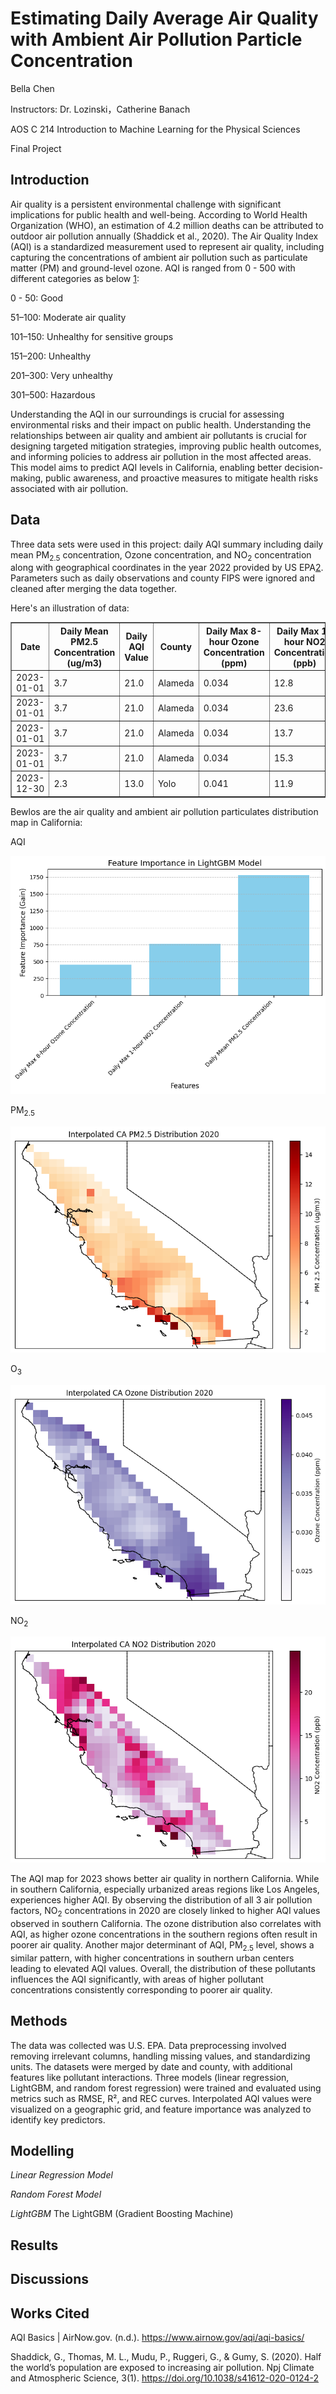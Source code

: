 # Estimating Daily Average Air Quality with Ambient Air Pollution Particle Concentration
Bella Chen 

Instructors: Dr. Lozinski，Catherine Banach

AOS C 214 Introduction to Machine Learning for the Physical Sciences 

Final Project

## Introduction 
Air quality is a persistent environmental challenge with significant implications for public health and well-being. According to World Health Organization (WHO), an estimation of 4.2 million deaths can be attributed to outdoor air pollution annually (Shaddick et al., 2020). The Air Quality Index (AQI) is a standardized measurement used to represent air quality, including capturing the concentrations of ambient air pollution such as particulate matter (PM) and ground-level ozone. AQI is ranged from 0 - 500 with different categories as below [1](https://www.airnow.gov/aqi/aqi-basics/): 

  0 - 50: Good 
  
  51–100: Moderate air quality 
  
  101–150: Unhealthy for sensitive groups 
  
  151–200: Unhealthy 
  
  201–300: Very unhealthy 
  
  301–500: Hazardous

Understanding the AQI in our surroundings is crucial for assessing environmental risks and their impact on public health. Understanding the relationships between air quality and ambient air pollutants is crucial for designing targeted mitigation strategies, improving public health outcomes, and informing policies to address air pollution in the most affected areas. This model aims to predict AQI levels in California, enabling better decision-making, public awareness, and proactive measures to mitigate health risks associated with air pollution. 

## Data
Three data sets were used in this project: daily AQI summary including daily mean PM<sub>2.5</sub> concentration, Ozone concentration, and NO<sub>2</sub> concentration along with geographical coordinates in the year 2022 provided by US EPA[2](https://www.epa.gov/outdoor-air-quality-data/download-daily-data). Parameters such as daily observations and county FIPS were ignored and cleaned after merging the data together. 


Here's an illustration of data: 
<table border="1">
  <thead>
    <tr>
      <th>Date</th>
      <th>Daily Mean PM2.5 Concentration (ug/m3)</th>
      <th>Daily AQI Value</th>
      <th>County</th>
      <th>Daily Max 8-hour Ozone Concentration (ppm)</th>
      <th>Daily Max 1-hour NO2 Concentration (ppb)</th>
      <th>Site Latitude</th>
      <th>Site Longitude</th>
    </tr>
  </thead>
  <tbody>
    <tr>
      <td>2023-01-01</td>
      <td>3.7</td>
      <td>21.0</td>
      <td>Alameda</td>
      <td>0.034</td>
      <td>12.8</td>
      <td>37.687526</td>
      <td>-121.784217</td>
    </tr>
    <tr>
      <td>2023-01-01</td>
      <td>3.7</td>
      <td>21.0</td>
      <td>Alameda</td>
      <td>0.034</td>
      <td>23.6</td>
      <td>37.743065</td>
      <td>-122.169935</td>
    </tr>
    <tr>
      <td>2023-01-01</td>
      <td>3.7</td>
      <td>21.0</td>
      <td>Alameda</td>
      <td>0.034</td>
      <td>13.7</td>
      <td>37.814781</td>
      <td>-122.282347</td>
    </tr>
    <tr>
      <td>2023-01-01</td>
      <td>3.7</td>
      <td>21.0</td>
      <td>Alameda</td>
      <td>0.034</td>
      <td>15.3</td>
      <td>37.793624</td>
      <td>-122.263376</td>
    </tr>
    <tr>
      <td>2023-12-30</td>
      <td>2.3</td>
      <td>13.0</td>
      <td>Yolo</td>
      <td>0.041</td>
      <td>11.9</td>
      <td>38.534450</td>
      <td>-121.773400</td>
    </tr>
  </tbody>
</table>

Bewlos are the air quality and ambient air pollution particulates distribution map in California: 

AQI 

![Map](https://github.com/bellac-00/bellac-00.github.io/blob/main/Plots/image.png)

PM<sub>2.5</sub> 

![pm](https://github.com/bellac-00/bellac-00.github.io/blob/main/Plots/PM.png)

O<sub>3</sub>

![o](https://github.com/bellac-00/bellac-00.github.io/blob/main/Plots/Ozone.png) 

NO<sub>2</sub>

![n](https://github.com/bellac-00/bellac-00.github.io/blob/main/Plots/NO2.png) 

The AQI map for 2023 shows better air quality in northern California. While in southern California, especially urbanized areas regions like Los Angeles, experiences higher AQI. By observing the distribution of all 3 air pollution factors, NO<sub>2</sub> concentrations in 2020 are closely linked to higher AQI values observed in southern California. The ozone distribution also correlates with AQI, as higher ozone concentrations in the southern regions often result in poorer air quality. Another major determinant of AQI, PM<sub>2.5</sub> level, shows a similar pattern, with higher concentrations in southern urban centers leading to elevated AQI values. Overall, the distribution of these pollutants influences the AQI significantly, with areas of higher pollutant concentrations consistently corresponding to poorer air quality.


## Methods 
The data was collected was U.S. EPA. Data preprocessing involved removing irrelevant columns, handling missing values, and standardizing units. The datasets were merged by date and county, with additional features like pollutant interactions. Three models (linear regression, LightGBM, and random forest regression) were trained and evaluated using metrics such as RMSE, R², and REC curves. Interpolated AQI values were visualized on a geographic grid, and feature importance was analyzed to identify key predictors. 

## Modelling 
*Linear Regression Model*

*Random Forest Model*

*LightGBM*
The LightGBM (Gradient Boosting Machine) 

## Results 

## Discussions 

## Works Cited
AQI Basics | AirNow.gov. (n.d.). https://www.airnow.gov/aqi/aqi-basics/ 

Shaddick, G., Thomas, M. L., Mudu, P., Ruggeri, G., & Gumy, S. (2020). Half the world’s population are exposed to increasing air pollution. Npj Climate and Atmospheric Science, 3(1). https://doi.org/10.1038/s41612-020-0124-2



